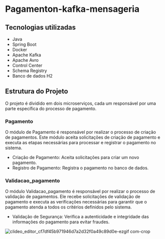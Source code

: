 # Pagamenton-kafka-mensageria

## Tecnologias utilizadas
* Java
* Spring Boot
* Docker
* Apache Kafka
* Apache Avro
* Control Center
* Schema Registry
* Banco de dados H2

## Estrutura do Projeto
O projeto é dividido em dois microserviços, cada um responsável por uma parte específica do processo de pagamento.

### Pagamento
O módulo de Pagamento é responsável por realizar o processo de criação de pagamentos. Este módulo aceita solicitações de criação de pagamento e executa as etapas necessárias para processar e registrar o pagamento no sistema.

* Criação de Pagamento: Aceita solicitações para criar um novo pagamento.
* Registro de Pagamento: Registra o pagamento no banco de dados.
  
### Validacao_pagamento
O módulo Validacao_pagamento é responsável por realizar o processo de validação de pagamentos. Ele recebe solicitações de validação de pagamento e executa as verificações necessárias para garantir que o pagamento atenda a todos os critérios definidos pelo sistema.

* Validação de Segurança: Verifica a autenticidade e integridade das informações do pagamento para evitar fraudes.

![clideo_editor_cf7df45b971946d7a2d32f0a49c89d0e-ezgif com-crop](https://github.com/LuandsonAlves/Pagamento-kafka-mensageria/assets/90480558/ef232a76-b0e8-4470-a9ec-951ecd8abee7)
